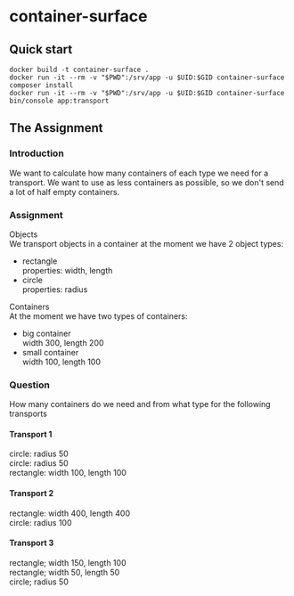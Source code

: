 # container-surface

## Quick start
```
docker build -t container-surface .
docker run -it --rm -v "$PWD":/srv/app -u $UID:$GID container-surface composer install
docker run -it --rm -v "$PWD":/srv/app -u $UID:$GID container-surface bin/console app:transport
```

## The Assignment
### Introduction
We want to calculate how many containers of each type we need for
a transport. We want to use as less containers as possible, so we
don't send a lot of half empty containers.

### Assignment
Objects  
We transport objects in a container at the moment we have 2 object
types:
- rectangle  
 properties: width, length
- circle  
 properties: radius

Containers  
At the moment we have two types of containers:
- big container  
 width 300, length 200
- small container  
 width 100, length 100

### Question
How many containers do we need and from what type for the
following transports
#### Transport 1
circle: radius 50  
circle: radius 50  
rectangle: width 100, length 100
#### Transport 2
rectangle: width 400, length 400  
circle: radius 100
#### Transport 3
rectangle; width 150, length 100  
rectangle; width 50, length 50  
circle; radius 50
